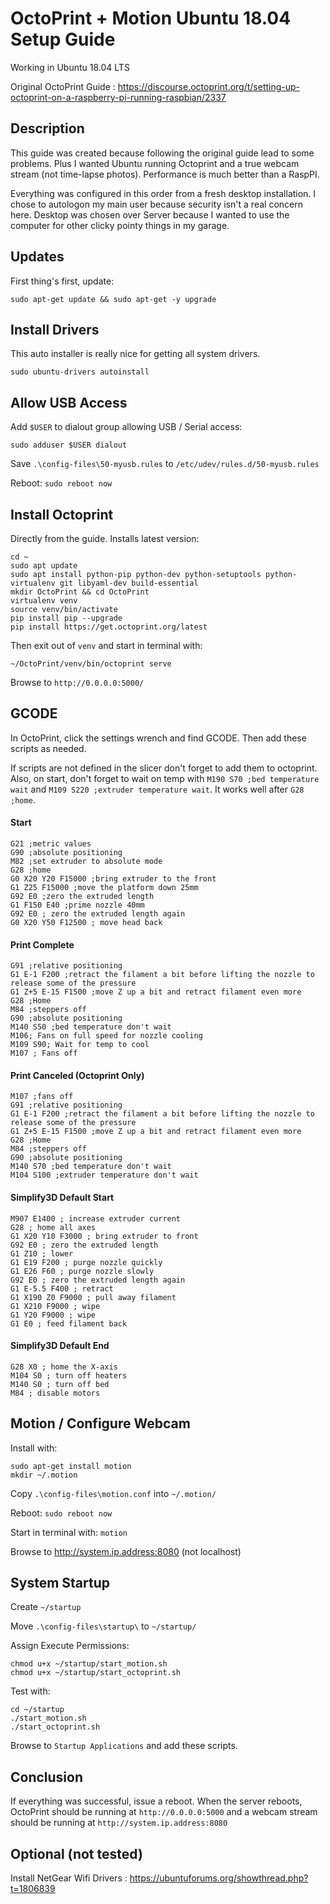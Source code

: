 # OctoPrint + Motion Ubuntu 18.04 Setup Guide

Working in Ubuntu 18.04 LTS

Original OctoPrint Guide : https://discourse.octoprint.org/t/setting-up-octoprint-on-a-raspberry-pi-running-raspbian/2337

## Description

This guide was created because following the original guide lead to some problems. Plus I wanted Ubuntu running Octoprint and a true webcam stream (not time-lapse photos). Performance is much better than a RaspPI.

Everything was configured in this order from a fresh desktop installation.
I chose to autologon my main user because security isn't a real concern here.
Desktop was chosen over Server because I wanted to use the computer for other clicky pointy things in my garage.

## Updates

First thing's first, update:

```
sudo apt-get update && sudo apt-get -y upgrade
```

## Install Drivers

This auto installer is really nice for getting all system drivers.

```
sudo ubuntu-drivers autoinstall
```

## Allow USB Access

Add `$USER` to dialout group allowing USB / Serial access:

```
sudo adduser $USER dialout
```

Save `.\config-files\50-myusb.rules` to `/etc/udev/rules.d/50-myusb.rules`

Reboot: `sudo reboot now`

## Install Octoprint

Directly from the guide. Installs latest version:

```
cd ~
sudo apt update
sudo apt install python-pip python-dev python-setuptools python-virtualenv git libyaml-dev build-essential
mkdir OctoPrint && cd OctoPrint
virtualenv venv
source venv/bin/activate
pip install pip --upgrade
pip install https://get.octoprint.org/latest
```

Then exit out of `venv` and start in terminal with:

```
~/OctoPrint/venv/bin/octoprint serve
```

Browse to `http://0.0.0.0:5000/`

## GCODE

In OctoPrint, click the settings wrench and find GCODE. Then add these scripts as needed.

If scripts are not defined in the slicer don't forget to add them to octoprint. Also, on start,
don't forget to wait on temp with `M190 S70 ;bed temperature wait` and `M109 S220 ;extruder temperature wait`.
It works well after `G28 ;home`.

#### Start

```
G21 ;metric values
G90 ;absolute positioning
M82 ;set extruder to absolute mode
G28 ;home
G0 X20 Y20 F15000 ;bring extruder to the front
G1 Z25 F15000 ;move the platform down 25mm
G92 E0 ;zero the extruded length
G1 F150 E40 ;prime nozzle 40mm
G92 E0 ; zero the extruded length again
G0 X20 Y50 F12500 ; move head back
```

#### Print Complete

```
G91 ;relative positioning
G1 E-1 F200 ;retract the filament a bit before lifting the nozzle to release some of the pressure
G1 Z+5 E-15 F1500 ;move Z up a bit and retract filament even more
G28 ;Home
M84 ;steppers off
G90 ;absolute positioning
M140 S50 ;bed temperature don't wait
M106; Fans on full speed for nozzle cooling
M109 S90; Wait for temp to cool 
M107 ; Fans off
```

#### Print Canceled (Octoprint Only)

```
M107 ;fans off
G91 ;relative positioning
G1 E-1 F200 ;retract the filament a bit before lifting the nozzle to release some of the pressure
G1 Z+5 E-15 F1500 ;move Z up a bit and retract filament even more
G28 ;Home
M84 ;steppers off
G90 ;absolute positioning
M140 S70 ;bed temperature don't wait
M104 S100 ;extruder temperature don't wait
```

#### Simplify3D Default Start

```
M907 E1400 ; increase extruder current
G28 ; home all axes
G1 X20 Y10 F3000 ; bring extruder to front
G92 E0 ; zero the extruded length
G1 Z10 ; lower
G1 E19 F200 ; purge nozzle quickly
G1 E26 F60 ; purge nozzle slowly
G92 E0 ; zero the extruded length again
G1 E-5.5 F400 ; retract
G1 X190 Z0 F9000 ; pull away filament
G1 X210 F9000 ; wipe
G1 Y20 F9000 ; wipe
G1 E0 ; feed filament back
```

#### Simplify3D Default End

```
G28 X0 ; home the X-axis
M104 S0 ; turn off heaters
M140 S0 ; turn off bed
M84 ; disable motors
```

## Motion / Configure Webcam

Install with:

```
sudo apt-get install motion
mkdir ~/.motion
```

Copy `.\config-files\motion.conf` into `~/.motion/`

Reboot: `sudo reboot now`

Start in terminal with: `motion`

Browse to http://system.ip.address:8080 (not localhost)

## System Startup

Create `~/startup`

Move `.\config-files\startup\` to `~/startup/`

Assign Execute Permissions:

```
chmod u+x ~/startup/start_motion.sh
chmod u+x ~/startup/start_octoprint.sh
```

Test with:

```
cd ~/startup
./start_motion.sh
./start_octoprint.sh
```

Browse to `Startup Applications` and add these scripts.

## Conclusion

If everything was successful, issue a reboot. When the server reboots, OctoPrint should be running at `http://0.0.0.0:5000` and a webcam stream should be running at `http://system.ip.address:8080`

## Optional (not tested)

Install NetGear Wifi Drivers : https://ubuntuforums.org/showthread.php?t=1806839
